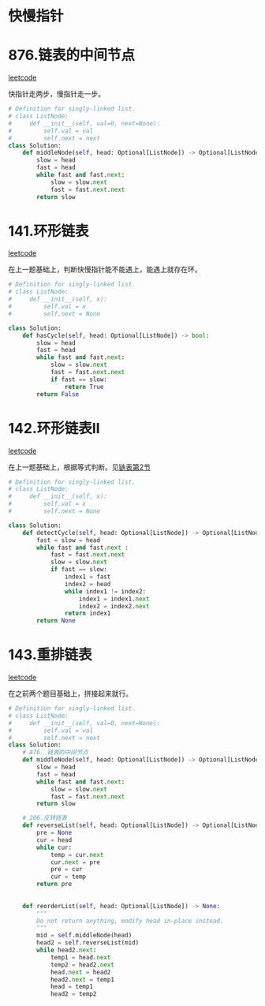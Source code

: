 # 快慢指针

# 876.链表的中间节点

[leetcode](https://leetcode.cn/problems/middle-of-the-linked-list/description/)

快指针走两步，慢指针走一步。

```python
# Definition for singly-linked list.
# class ListNode:
#     def __init__(self, val=0, next=None):
#         self.val = val
#         self.next = next
class Solution:
    def middleNode(self, head: Optional[ListNode]) -> Optional[ListNode]:
        slow = head
        fast = head
        while fast and fast.next:
            slow = slow.next
            fast = fast.next.next
        return slow
```

# 141.环形链表

[leetcode](https://leetcode.cn/problems/linked-list-cycle/description/)

在上一题基础上，判断快慢指针能不能遇上，能遇上就存在环。

```python
# Definition for singly-linked list.
# class ListNode:
#     def __init__(self, x):
#         self.val = x
#         self.next = None

class Solution:
    def hasCycle(self, head: Optional[ListNode]) -> bool:
        slow = head
        fast = head
        while fast and fast.next:
            slow = slow.next
            fast = fast.next.next
            if fast == slow:
                return True
        return False
```


# 142.环形链表Ⅱ

[leetcode](https://leetcode.cn/problems/linked-list-cycle-ii/)

在上一题基础上，根据等式判断。见[链表第2节](https://samuelssj123.github.io/contents/ALGORITHMNOTES/Linked_List(2).html)

```python
# Definition for singly-linked list.
# class ListNode:
#     def __init__(self, x):
#         self.val = x
#         self.next = None

class Solution:
    def detectCycle(self, head: Optional[ListNode]) -> Optional[ListNode]:
        fast = slow = head
        while fast and fast.next :
            fast = fast.next.next
            slow = slow.next
            if fast == slow:
                index1 = fast
                index2 = head
                while index1 != index2:
                    index1 = index1.next
                    index2 = index2.next
                return index1
        return None
```

# 143.重排链表

[leetcode](https://leetcode.cn/problems/reorder-list/description/)

在之前两个题目基础上，拼接起来就行。

```python
# Definition for singly-linked list.
# class ListNode:
#     def __init__(self, val=0, next=None):
#         self.val = val
#         self.next = next
class Solution:
    # 876. 链表的中间节点
    def middleNode(self, head: Optional[ListNode]) -> Optional[ListNode]:
        slow = head
        fast = head
        while fast and fast.next:
            slow = slow.next
            fast = fast.next.next
        return slow

    # 206.反转链表
    def reverseList(self, head: Optional[ListNode]) -> Optional[ListNode]:
        pre = None
        cur = head
        while cur:
            temp = cur.next
            cur.next = pre
            pre = cur
            cur = temp
        return pre
    
    
    def reorderList(self, head: Optional[ListNode]) -> None:
        """
        Do not return anything, modify head in-place instead.
        """
        mid = self.middleNode(head)
        head2 = self.reverseList(mid)
        while head2.next:
            temp1 = head.next
            temp2 = head2.next
            head.next = head2
            head2.next = temp1
            head = temp1
            head2 = temp2
```
